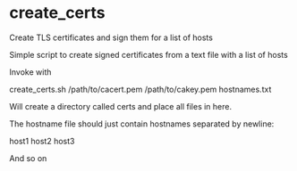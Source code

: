 # create_certs
Create TLS certificates and sign them for a list of hosts

Simple script to create signed certificates from a text file with a list of hosts

Invoke with
  
  create_certs.sh /path/to/cacert.pem /path/to/cakey.pem  hostnames.txt
  
Will create a directory called certs and place all files in here.

The hostname file should just contain hostnames separated by newline:

  host1
  host2
  host3
  
And so on
